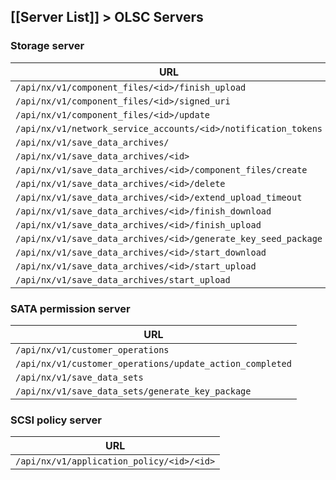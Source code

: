 [[Server List]] > OLSC Servers
---

### Storage server
| URL |
| --- |
| `/api/nx/v1/component_files/<id>/finish_upload` |
| `/api/nx/v1/component_files/<id>/signed_uri` |
| `/api/nx/v1/component_files/<id>/update` |
| `/api/nx/v1/network_service_accounts/<id>/notification_tokens` |
| `/api/nx/v1/save_data_archives/` |
| `/api/nx/v1/save_data_archives/<id>` |
| `/api/nx/v1/save_data_archives/<id>/component_files/create` |
| `/api/nx/v1/save_data_archives/<id>/delete` |
| `/api/nx/v1/save_data_archives/<id>/extend_upload_timeout` |
| `/api/nx/v1/save_data_archives/<id>/finish_download` |
| `/api/nx/v1/save_data_archives/<id>/finish_upload` |
| `/api/nx/v1/save_data_archives/<id>/generate_key_seed_package` |
| `/api/nx/v1/save_data_archives/<id>/start_download` |
| `/api/nx/v1/save_data_archives/<id>/start_upload` |
| `/api/nx/v1/save_data_archives/start_upload` |

### SATA permission server

| URL |
| --- |
| `/api/nx/v1/customer_operations` |
| `/api/nx/v1/customer_operations/update_action_completed` |
| `/api/nx/v1/save_data_sets` |
| `/api/nx/v1/save_data_sets/generate_key_package` |

### SCSI policy server

| URL |
| --- |
| `/api/nx/v1/application_policy/<id>/<id>` |